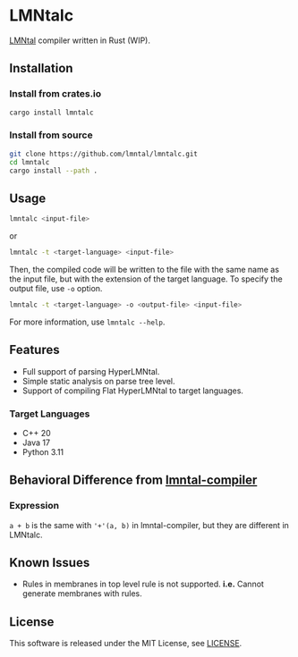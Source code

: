 # LMNtalc

[LMNtal](https://www.ueda.info.waseda.ac.jp/lmntal/index.php) compiler written in Rust (WIP).

## Installation

### Install from crates.io

```sh
cargo install lmntalc
```

### Install from source

```sh
git clone https://github.com/lmntal/lmntalc.git
cd lmntalc
cargo install --path .
```

## Usage

```sh
lmntalc <input-file>
```

or

```sh
lmntalc -t <target-language> <input-file>
```

Then, the compiled code will be written to the file with the same name as the input file, but with the extension of the target language.
To specify the output file, use `-o` option.

```sh
lmntalc -t <target-language> -o <output-file> <input-file>
```

For more information, use `lmntalc --help`.

## Features

- Full support of parsing HyperLMNtal.
- Simple static analysis on parse tree level.
- Support of compiling Flat HyperLMNtal to target languages.

### Target Languages

- C++ 20
- Java 17
- Python 3.11

## Behavioral Difference from [lmntal-compiler](https://github.com/lmntal/lmntal-compiler)

### Expression

`a + b` is the same with `'+'(a, b)` in lmntal-compiler,
but they are different in LMNtalc.

## Known Issues

- Rules in membranes in top level rule is not supported. **i.e.** Cannot generate membranes with rules.

## License

This software is released under the MIT License, see [LICENSE](LICENSE).